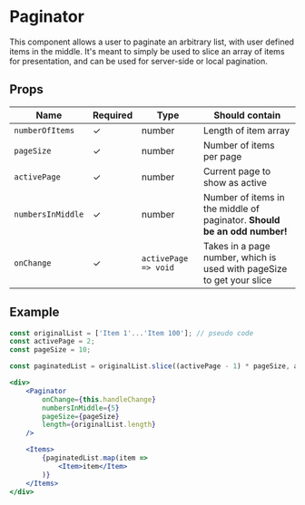 # Paginator

This component allows a user to paginate an arbitrary list, with user defined items in the middle. It's meant to simply be used to slice an array of items for presentation, and can be used for server-side or local pagination.

## Props

| Name              | Required | Type                 | Should contain                                                           |
| ----------------- | -------- | -------------------- | ------------------------------------------------------------------------ |
| `numberOfItems`   | ✓        | number               | Length of item array                                                     |
| `pageSize`        | ✓        | number               | Number of items per page                                                 |
| `activePage`      | ✓        | number               | Current page to show as active                                           |
| `numbersInMiddle` | ✓        | number               | Number of items in the middle of paginator. **Should be an odd number!** |
| `onChange`        | ✓        | `activePage => void` | Takes in a page number, which is used with pageSize to get your slice    |

## Example

```jsx
const originalList = ['Item 1'...'Item 100']; // pseudo code
const activePage = 2;
const pageSize = 10;

const paginatedList = originalList.slice((activePage - 1) * pageSize, activePage * pageSize);

<div>
    <Paginator
        onChange={this.handleChange}
        numbersInMiddle={5}
        pageSize={pageSize}
        length={originalList.length}
    />

    <Items>
        {paginatedList.map(item =>
            <Item>item</Item>
        )}
    </Items>
</div>
```
